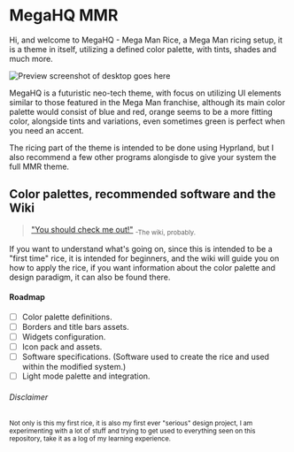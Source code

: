 # MegaHQ MMR
Hi, and welcome to MegaHQ - Mega Man Rice, a Mega Man ricing setup, it is a theme in itself, utilizing a defined color palette, with tints, shades and much more.

![Preview screenshot of desktop goes here](image_link)

MegaHQ is a futuristic neo-tech theme, with focus on utilizing UI elements similar to those featured in the Mega Man franchise, although its main color palette would consist of blue and red, orange seems to be a more fitting color, alongside tints and variations, even sometimes green is perfect when you need an accent.

The ricing part of the theme is intended to be done using Hyprland, but I also recommend a few other programs alongisde to give your system the full MMR theme.

## Color palettes, recommended software and the Wiki

> ["You should check me out!"](https://github.com/Exzmerald/MegaHQ/wiki) <sub> -The wiki, probably.</sub>

If you want to understand what's going on, since this is intended to be a "first time" rice, it is intended for beginners, and the wiki will guide you on how to apply the rice, if you want information about the color palette and design paradigm, it can also be found there.

#### Roadmap

- [ ] Color palette definitions.
- [ ] Borders and title bars assets.
- [ ] Widgets configuration.
- [ ] Icon pack and assets.
- [ ] Software specifications. (Software used to create the rice and used within the modified system.)
- [ ] Light mode palette and integration.

###### Disclaimer
<sub>
Not only is this my first rice, it is also my first ever "serious" design project, I am experimenting with a lot of stuff and trying to get used to everything seen on this repository, take it as a log of my learning experience.
</sub>